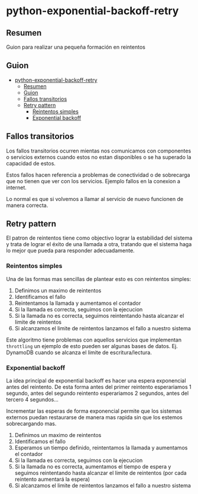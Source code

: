 # python-exponential-backoff-retry
## Resumen
Guion para realizar una pequeña formación en reintentos

## Guion
- [python-exponential-backoff-retry](#python-exponential-backoff-retry)
  - [Resumen](#resumen)
  - [Guion](#guion)
  - [Fallos transitorios](#fallos-transitorios)
  - [Retry pattern](#retry-pattern)
    - [Reintentos simples](#reintentos-simples)
    - [Exponential backoff](#exponential-backoff)


## Fallos transitorios
Los fallos transitorios ocurren mientas nos comunicamos con componentes o servicios externos cuando estos no estan disponibles o se ha superado la capacidad de estos.

Estos fallos hacen referencia a problemas de conectividad o de sobrecarga que no tienen que ver con los servicios. 
Ejemplo fallos  en la conexion a internet.

Lo normal es que si volvemos a llamar al servicio de nuevo funcionen de manera correcta.

## Retry pattern
El patron de reintentos tiene como objectivo lograr la estabilidad del sistema y trata de lograr el éxito de una llamada a otra, tratando que el sistema haga lo mejor que pueda para responder adecuadamente.

### Reintentos simples
Una de las formas mas sencillas de plantear esto es con reintentos simples:

1. Definimos un maximo de reintentos
2. Identificamos el fallo
3. Reintentamos la llamada y aumentamos el contador
4. Si la llamada es correcta, seguimos con la ejecucion
5. Si la llamada no es correcta, seguimos reintentando hasta alcanzar el limite de reintentos
6. Si alcanzamos el limite de reintentos lanzamos el fallo a nuestro sistema

Este algoritmo tiene problemas con aquellos servicios que implementan `throttling` un ejemplo de esto pueden ser algunas bases de datos.
Ej. DynamoDB cuando se alcanza el limite de escritura/lectura.

### Exponential backoff
La idea principal de exponential backoff es hacer una espera exponencial antes del reintento.
De esta forma antes del primer reintento esperariamos 1 segundo, antes del segundo reintento esperariamos 2 segundos, antes del tercero 4 segundos...

Incrementar las esperas de forma exponencial permite que los sistemas externos puedan restaurarse de manera mas rapida sin que los estemos sobrecargando mas.

1. Definimos un maximo de reintentos
2. Identificamos el fallo
3. Esperamos un tiempo definido, reintentamos la llamada y aumentamos el contador
4. Si la llamada es correcta, seguimos con la ejecucion
5. Si la llamada no es correcta, aumentamos el tiempo de espera y seguimos reintentando hasta alcanzar el limite de reintentos (por cada reintento aumentará la espera)
6. Si alcanzamos el limite de reintentos lanzamos el fallo a nuestro sistema